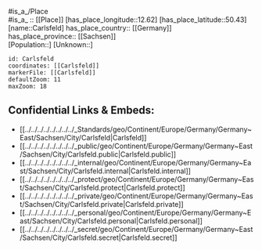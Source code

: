 ﻿---
location: [50.43,12.62] 
mapzoom: [7,12] 
mapmarker: city 
type: City
tags:
- geo/City


SpocWebEntityId: 29487
isDeleted: false
confidential: public

---
#is_a_/Place  
#is_a_ :: [[Place]] 
[has_place_longitude::12.62] 
[has_place_latitude::50.43] 
[name::Carlsfeld] 
has_place_country:: [[Germany]]  
has_place_province:: [[Sachsen]]  
[Population::] 
[Unknown::] 


```leaflet
id: Carlsfeld
coordinates: [[Carlsfeld]] 
markerFile: [[Carlsfeld]] 
defaultZoom: 11 
maxZoom: 18
```


## Confidential Links & Embeds: 
- [[../../../../../../../../_Standards/geo/Continent/Europe/Germany/Germany~East/Sachsen/City/Carlsfeld|Carlsfeld]] 
- [[../../../../../../../../_public/geo/Continent/Europe/Germany/Germany~East/Sachsen/City/Carlsfeld.public|Carlsfeld.public]] 
- [[../../../../../../../../_internal/geo/Continent/Europe/Germany/Germany~East/Sachsen/City/Carlsfeld.internal|Carlsfeld.internal]] 
- [[../../../../../../../../_protect/geo/Continent/Europe/Germany/Germany~East/Sachsen/City/Carlsfeld.protect|Carlsfeld.protect]] 
- [[../../../../../../../../_private/geo/Continent/Europe/Germany/Germany~East/Sachsen/City/Carlsfeld.private|Carlsfeld.private]] 
- [[../../../../../../../../_personal/geo/Continent/Europe/Germany/Germany~East/Sachsen/City/Carlsfeld.personal|Carlsfeld.personal]] 
- [[../../../../../../../../_secret/geo/Continent/Europe/Germany/Germany~East/Sachsen/City/Carlsfeld.secret|Carlsfeld.secret]] 
